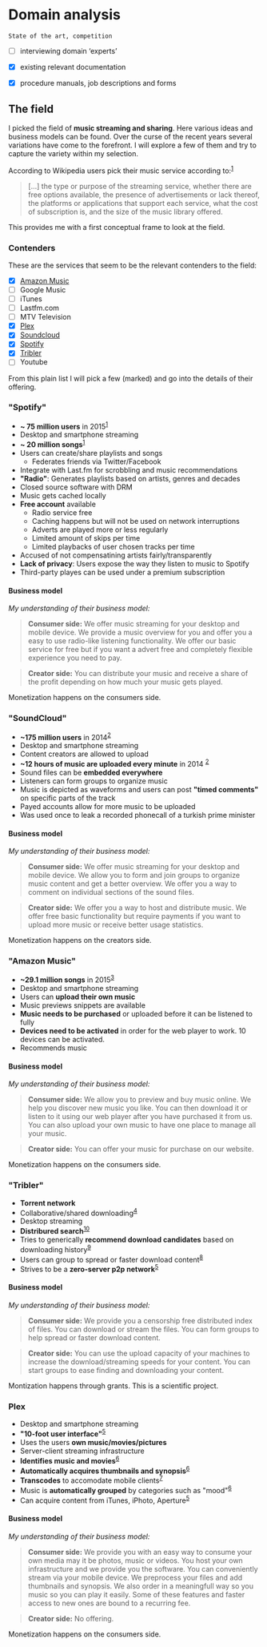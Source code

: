 # Domain analysis

    State of the art, competition

- [ ] interviewing domain ‘experts’
- [x] existing relevant documentation
- [x] procedure manuals, job descriptions and forms


## The field

I picked the field of **music streaming and sharing**. Here various ideas and business models can be found. Over the curse of the recent years several variations have come to the forefront. I will explore a few of them and try to capture the variety within my selection.

According to Wikipedia users pick their music service according to:<sup>[1][1]</sup>

> [...] the type or purpose of the streaming service, whether there are free options available, the presence of advertisements or lack thereof, the platforms or applications that support each service, what the cost of subscription is, and the size of the music library offered.

This provides me with a first conceptual frame to look at the field.


### Contenders

These are the services that seem to be the relevant contenders to the field:

- [x] [Amazon Music](#amazon-music)
- [ ] Google Music
- [ ] iTunes
- [ ] Lastfm.com
- [ ] MTV Television
- [x] [Plex](#plex)
- [x] [Soundcloud](#soundcloud)
- [x] [Spotify](#spotify)
- [x] [Tribler](#tribler)
- [ ] Youtube

From this plain list I will pick a few (marked) and go into the details of their offering.


### "Spotify"

- **~ 75 million users** in 2015<sup>[1][1]</sup>
- Desktop and smartphone streaming
- **~ 20 million songs**<sup>[1][1]</sup>
- Users can create/share playlists and songs
  - Federates friends via Twitter/Facebook
- Integrate with Last.fm for scrobbling and music recommendations
- **"Radio"**: Generates playlists based on artists, genres and decades
- Closed source software with DRM
- Music gets cached locally
- **Free account** available
  - Radio service free
  - Caching happens but will not be used on network interruptions
  - Adverts are played more or less regularly
  - Limited amount of skips per time
  - Limited playbacks of user chosen tracks per time
- Accused of not compensatining artists fairly/transparently
- **Lack of privacy**: Users expose the way they listen to music to Spotify
- Third-party playes can be used under a premium subscription


#### Business model

*My understanding of their business model:*

> **Consumer side:** We offer music streaming for your desktop and mobile device. We provide a music overview for you and offer you a easy to use radio-like listening functionality. We offer our basic service for free but if you want a advert free and completely flexible experience you need to pay.

> **Creator side:** You can distribute your music and receive a share of the profit depending on how much your music gets played.

Monetization happens on the consumers side.


### "SoundCloud"

- **~175 million users** in 2014<sup>[2][2]</sup>
- Desktop and smartphone streaming
- Content creators are allowed to upload
- **~12 hours of music are uploaded every minute** in 2014 <sup>[2][2]</sup>
- Sound files can be **embedded everywhere**
- Listeners can form groups to organize music
- Music is depicted as waveforms and users can post **"timed comments"** on specific
  parts of the track
- Payed accounts allow for more music to be uploaded
- Was used once to leak a recorded phonecall of a turkish prime minister


#### Business model

*My understanding of their business model:*

> **Consumer side:** We offer music streaming for your desktop and mobile device. We allow you to form and join groups to organize music content and get a better overview. We offer you a way to comment on individual sections of the sound files.

> **Creator side:** We offer you a way to host and distribute music. We offer free basic functionality but require payments if you want to upload more music or receive better usage statistics.

Monetization happens on the creators side.


### "Amazon Music"

- **~29.1 million songs** in 2015<sup>[3][3]</sup>
- Desktop and smartphone streaming
- Users can **upload their own music**
- Music previews snippets are available
- **Music needs to be purchased** or uploaded before it can be listened to fully
- **Devices need to be activated** in order for the web player to work. 10 devices can be activated.
- Recommends music


#### Business model

*My understanding of their business model:*

> **Consumer side:** We allow you to preview and buy music online. We help you discover new music you like. You can then download it or listen to it using our web player after you have purchased it from us. You can also upload your own music to have one place to manage all your music. 

> **Creator side:** You can offer your music for purchase on our website.

Monetization happens on the consumers side.


### "Tribler"

- **Torrent network**
- Collaborative/shared downloading<sup>[4][4]</sup>
- Desktop streaming
- **Distribured search**<sup>[10][10]</sup>
- Tries to generically **recommend download candidates** based on downloading history<sup>[9][9]</sup>
- Users can group to spread or faster download content<sup>[8][8]</sup>
- Strives to be a **zero-server p2p network**<sup>[5][5]</sup>

#### Business model

*My understanding of their business model:*

> **Consumer side:** We provide you a censorship free distributed index of files. You can download or stream the files. You can form groups to help spread or faster download content.

> **Creator side:** You can use the upload capacity of your machines to increase the download/streaming speeds for your content. You can start groups to ease finding and downloading your content.

Montization happens through grants. This is a scientific project.

### Plex

- Desktop and smartphone streaming
- **"10-foot user interface"**<sup>[5][5]</sup>
- Uses the users **own music/movies/pictures**
- Server-client streaming infrastructure
- **Identifies music and movies**<sup>[6][6]</sup>
- **Automatically acquires thumbnails and synopsis**<sup>[6][6]</sup>
- **Transcodes** to accomodate mobile clients<sup>[7][7]</sup>
- Music is **automatically grouped** by categories such as "mood"<sup>[6][6]</sup>
- Can acquire content from iTunes, iPhoto, Aperture<sup>[5][5]</sup>

#### Business model

*My understanding of their business model:*

> **Consumer side:** We provide you with an easy way to consume your own media may it be photos, music or videos. You host your own infrastructure and we provide you the software. You can conveniently stream via your mobile device. We preprocess your files and add thumbnails and synopsis. We also order in a meaningfull way so you music so you can play it easily. Some of these features and faster access to new ones are bound to a recurring fee.

> **Creator side:** No offering.

Monetization happens on the consumers side.

[1]: https://en.wikipedia.org/w/index.php?title=Spotify&oldid=687804596
[2]: https://en.wikipedia.org/w/index.php?title=SoundCloud&oldid=688027513
[3]: https://en.wikipedia.org/w/index.php?title=Amazon_Music&oldid=676049603
[4]: https://tribler.org/CooperativeDownload/
[5]: http://tribler.org/4thGenerationP2P/
[6]: https://plex.tv/music
[7]: https://plex.tv/subscription/about
[8]: https://www.tribler.org/CooperativeDownload/
[9]: https://www.tribler.org/DecentralizedRecommendation/
[10]: https://www.tribler.org/ContentSearch/
